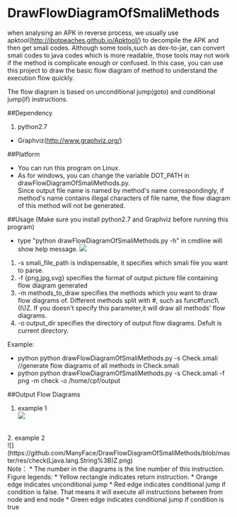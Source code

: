 # DrawFlowDiagramOfSmaliMethods
  when analysing an APK in reverse process, we usually use apktool(http://ibotpeaches.github.io/Apktool/) to decompile 
the APK and then get smali codes. Although some tools,such as dex-to-jar, can convert smali codes to java codes which is more readable, those tools may not work if the method is complicate enough or confused. In this case, you can use this project
to draw the basic flow diagram of method to understand the execution flow quickly.

The flow diagram is based on unconditional jump(goto) and conditional jump(if) instructions.
<br>

##Dependency
1. python2.7 <br>
* Graphviz(http://www.graphviz.org/) <br>

##Platform
* You can run this program on Linux. <br>
* As for windows, you can change the variable DOT_PATH in drawFlowDiagramOfSmaliMethods.py.<br> Since output file name is named by method's name correspondingly, if method's name contains illegal characters of file name, the flow diagram of this method will not be generated.

##Usage
(Make sure you install python2.7 and Graphviz before running this program)
* type "python drawFlowDiagramOfSmaliMethods.py -h" in cmdline will show help message.
![](https://github.com/ManyFace/DrawFlowDiagramOfSmaliMethods/blob/master/res/help.PNG)
1. -s smali_file_path is indispensable, it specifies which smali file you want to parse.
2. -f {png,jpg,svg} specifies the format of output picture file containing flow diagram generated
3. -m methods_to_draw specifies the methods which you want to draw flow diagrams of. Different methods split with #, such as
                      func#func1\\(I\\)Z. If you doesn't specify this parameter,it will draw all methods' flow diagrams.
4. -o output_dir specifies the directory of output flow diagrams. Defult is current directory.

Example:
* python python drawFlowDiagramOfSmaliMethods.py -s Check.smali   //generate flow diagrams of all methods in Check.smali
* python python drawFlowDiagramOfSmaliMethods.py -s Check.smali -f png -m check -o /home/cpf/output

##Output Flow Diagrams
1. example 1<br>
![](https://github.com/ManyFace/DrawFlowDiagramOfSmaliMethods/blob/master/res/access%24_T11306(Ljava.lang.Object%3BLjava.lang.String%3B)Ljava.lang.String%3B.png)
<br>
2. example 2<br>
![](https://github.com/ManyFace/DrawFlowDiagramOfSmaliMethods/blob/master/res/check(Ljava.lang.String%3B)Z.png)
<br>
Note：
* The number in the diagrams is the line number of this instruction.
Figure legends:
* Yellow rectangle indicates return instruction.
* Orange edge indicates unconditional jump
* Red edge indicates conditional jump if condition is false. That means it will execute all instructions between from node and end node
* Green edge indicates conditional jump if condition is true



